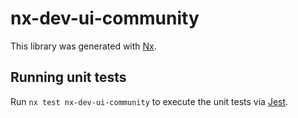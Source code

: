 # nx-dev-ui-community

This library was generated with [Nx](https://nx.dev).

## Running unit tests

Run `nx test nx-dev-ui-community` to execute the unit tests via [Jest](https://jestjs.io).
